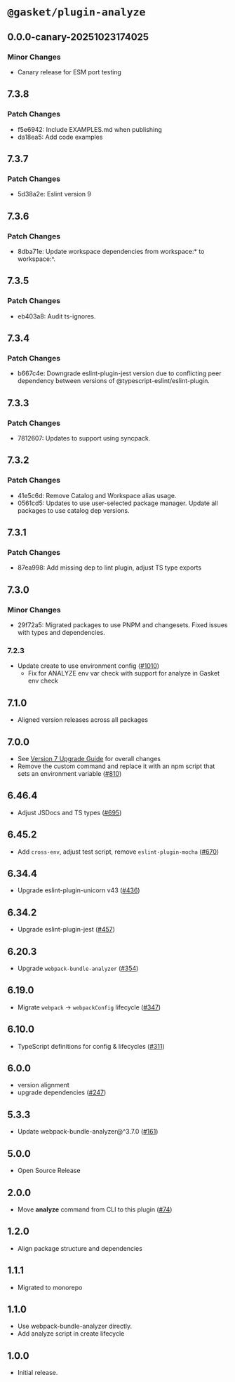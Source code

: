 # `@gasket/plugin-analyze`

## 0.0.0-canary-20251023174025

### Minor Changes

- Canary release for ESM port testing

## 7.3.8

### Patch Changes

- f5e6942: Include EXAMPLES.md when publishing
- da18ea5: Add code examples

## 7.3.7

### Patch Changes

- 5d38a2e: Eslint version 9

## 7.3.6

### Patch Changes

- 8dba71e: Update workspace dependencies from workspace:\* to workspace:^.

## 7.3.5

### Patch Changes

- eb403a8: Audit ts-ignores.

## 7.3.4

### Patch Changes

- b667c4e: Downgrade eslint-plugin-jest version due to conflicting peer dependency between versions of @typescript-eslint/eslint-plugin.

## 7.3.3

### Patch Changes

- 7812607: Updates to support using syncpack.

## 7.3.2

### Patch Changes

- 41e5c6d: Remove Catalog and Workspace alias usage.
- 0561cd5: Updates to use user-selected package manager. Update all packages to use catalog dep versions.

## 7.3.1

### Patch Changes

- 87ea998: Add missing dep to lint plugin, adjust TS type exports

## 7.3.0

### Minor Changes

- 29f72a5: Migrated packages to use PNPM and changesets. Fixed issues with types and dependencies.

### 7.2.3

- Update create to use environment config ([#1010])
  - Fix for ANALYZE env var check with support for analyze in Gasket env check

## 7.1.0

- Aligned version releases across all packages

## 7.0.0

- See [Version 7 Upgrade Guide] for overall changes
- Remove the custom command and replace it with an npm script that sets an environment variable ([#810])

## 6.46.4

- Adjust JSDocs and TS types ([#695])

## 6.45.2

- Add `cross-env`, adjust test script, remove `eslint-plugin-mocha` ([#670])

## 6.34.4

- Upgrade eslint-plugin-unicorn v43 ([#436])

## 6.34.2

- Upgrade eslint-plugin-jest ([#457])

## 6.20.3

- Upgrade `webpack-bundle-analyzer` ([#354])

## 6.19.0

- Migrate `webpack` -> `webpackConfig` lifecycle ([#347])

## 6.10.0

- TypeScript definitions for config & lifecycles ([#311])

## 6.0.0

- version alignment
- upgrade dependencies ([#247])

## 5.3.3

- Update webpack-bundle-analyzer@^3.7.0 ([#161])

## 5.0.0

- Open Source Release

## 2.0.0

- Move **analyze** command from CLI to this plugin ([#74])

## 1.2.0

- Align package structure and dependencies

## 1.1.1

- Migrated to monorepo

## 1.1.0

- Use webpack-bundle-analyzer directly.
- Add analyze script in create lifecycle

## 1.0.0

- Initial release.

[Version 7 Upgrade Guide]: /docs/upgrade-to-7.md
[#74]: https://github.com/godaddy/gasket/pull/74
[#161]: https://github.com/godaddy/gasket/pull/161
[#247]: https://github.com/godaddy/gasket/pull/247
[#311]: https://github.com/godaddy/gasket/pull/311
[#347]: https://github.com/godaddy/gasket/pull/347
[#354]: https://github.com/godaddy/gasket/pull/354
[#436]: https://github.com/godaddy/gasket/pull/436
[#457]: https://github.com/godaddy/gasket/pull/457
[#670]: https://github.com/godaddy/gasket/pull/670
[#695]: https://github.com/godaddy/gasket/pull/695
[#810]: https://github.com/godaddy/gasket/pull/810
[#1010]: https://github.com/godaddy/gasket/pull/1010
